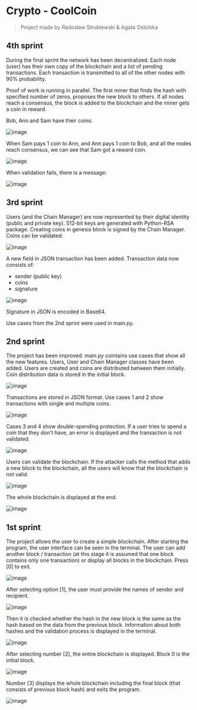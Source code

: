 # Crypto - CoolCoin
> Project made by Radosław Strublewski & Agata Ostolska
## 4th sprint
During the final sprint the network has been decentralized. Each node (user) has their own copy of the blockchain and a list of pending transactions.
Each transaction is transmitted to all of the other nodes with 90% probability.

Proof of work is running in parallel. The first miner that finds the hash with specified number of zeros, proposes the new block to others. If all nodes reach a consensus, the block is added to the blockchain and the miner gets a coin in reward.

Bob, Ann and Sam have their coins:

![image](https://user-images.githubusercontent.com/61022689/151076110-1d88c030-78e4-445c-9de8-3323deb6f255.png)

When Sam pays 1 coin to Ann, and Ann pays 1 coin to Bob, and all the nodes reach consensus, we can see that Sam got a reward coin.

![image](https://user-images.githubusercontent.com/61022689/151076691-89a0f460-75a4-4173-a20a-c9c2d7a9101c.png)

When validation fails, there is a message:

![image](https://user-images.githubusercontent.com/61022689/151076720-7bfc905f-0df2-4348-8294-7dd350fec356.png)


## 3rd sprint
Users (and the Chain Manager) are now represented by their digital identity (public and private key). 512-bit keys are generated with Python-RSA package. Creating coins in genesis block is signed by the Chain Manager. Coins can be validated:

![image](https://user-images.githubusercontent.com/61022689/146995197-f3cd508b-9e5e-4eb5-9bc7-1a9c2e616c9c.png)

A new field in JSON transaction has been added. Transaction data now consists of:
- sender (public key)
- coins
- signature

![image](https://user-images.githubusercontent.com/61022689/146995792-a229ebf0-2b82-408d-9fcd-c27238263226.png)

Signature in JSON is encoded in Base64.

Use cases from the 2nd sprint were used in main.py.

## 2nd sprint
The project has been improved. main.py cointains use cases that show all the new features. Users, User and Chain Manager classes have been added. Users are created and coins are distributed between them initially. Coin distribution data is stored in the initial block.

![image](https://user-images.githubusercontent.com/61022689/143148094-c73e100f-c3e3-4f5e-aa46-75f76821fff1.png)

Transactions are stored in JSON format. Use cases 1 and 2 show transactions with single and multiple coins. 

![image](https://user-images.githubusercontent.com/61022689/143148148-6bc83dee-c26a-400d-8c96-ddc90204fea3.png)

Cases 3 and 4 show double-spending protection. If a user tries to spend a coin that they don't have, an error is displayed and the transaction is not validated.

![image](https://user-images.githubusercontent.com/61022689/143148191-4224a85f-f4dd-4f26-837b-18f0f2d87868.png)

Users can validate the blockchain. If the attacker calls the method that adds a new block to the blockchain, all the users will know that the blockchain is not valid.

![image](https://user-images.githubusercontent.com/61022689/143148326-915e2eb4-721f-4014-908e-92e9d8863643.png)

The whole blockchain is displayed at the end.

![image](https://user-images.githubusercontent.com/61022689/143148484-eb91e100-a933-430b-9afd-88e48e98e2f2.png)

## 1st sprint
The project allows the user to create a simple blockchain. After starting the program, the user interface can be seen in the terminal. The user can add another block / transaction (at this stage it is assumed that one block contains only one transaction) or display all blocks in the blockchain. Press [0] to exit.

![image](https://user-images.githubusercontent.com/61022689/138954168-df3d4ae8-9d22-42e4-899d-620adecc4e41.png)

After selecting option [1], the user must provide the names of sender and recipient.

![image](https://user-images.githubusercontent.com/61022689/138940756-670e10ef-ec91-41bb-80de-f92f55c412ff.png)

Then it is checked whether the hash in the new block is the same as the hash based on the data from the previous block. Information about both hashes and the validation process is displayed in the terminal.

![image](https://user-images.githubusercontent.com/61022689/138954300-b07dc5c2-ec12-4706-9957-98fa8f9a6866.png)

After selecting number [2], the entire blockchain is displayed. Block 0 is the initial block.

![image](https://user-images.githubusercontent.com/61022689/138954384-fbf9c4e4-f373-43ba-9418-12a137fe6672.png)

Number [3] displays the whole blockchain including the final block (that consists of previous block hash) and exits the program.

![image](https://user-images.githubusercontent.com/61022689/138954563-621de90d-f72f-4bab-8623-b3ab1fb95375.png)

